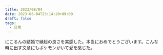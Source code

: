 ```yaml
---
title: 2023/08/04
date: 2023-08-04T23:14:20+09:00
draft: false
tags:
  - 日常
---
```


にこるんの結婚で縁起の良さを実感した。本当におめでとうございます。こんな時に出す文章にもポケモンがいて愛を感じた。
